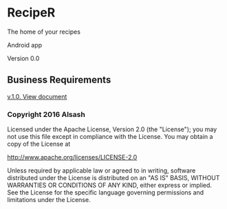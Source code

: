 # RecipeR

The home of your recipes

Android app

Version 0.0

## Business Requirements
[v.1.0. View document](https://1drv.ms/w/s!AhP4u5llSjGngaVHbO4tdMrkC894tQ)

### Copyright 2016 Alsash

Licensed under the Apache License, Version 2.0 (the "License");
you may not use this file except in compliance with the License.
You may obtain a copy of the License at

http://www.apache.org/licenses/LICENSE-2.0

Unless required by applicable law or agreed to in writing, software
distributed under the License is distributed on an "AS IS" BASIS,
WITHOUT WARRANTIES OR CONDITIONS OF ANY KIND, either express or implied.
See the License for the specific language governing permissions and
limitations under the License.
